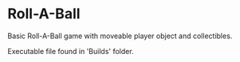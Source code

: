 # Roll-A-Ball
Basic Roll-A-Ball game with moveable player object and collectibles.

Executable file found in 'Builds' folder.
